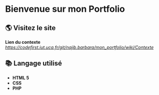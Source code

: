 # Bienvenue sur mon Portfolio

## 🌎 Visitez le site
**Lien du contexte**  _https://codefirst.iut.uca.fr/git/najib.barbara/mon_portfolio/wiki/Contexte_
## 📚 Langage utilisé 
* **HTML 5** 
* **CSS**
* **PHP**